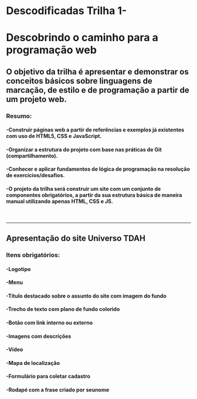 # Descodificadas Trilha 1-
# Descobrindo o caminho para a programação web


## O objetivo da trilha é apresentar e demonstrar os conceitos básicos sobre linguagens de marcação, de estilo e de programação a partir de um projeto web.


### Resumo:

#### -Construir páginas web a partir de referências e exemplos já existentes com uso de HTML5, CSS e JavaScript.
#### -Organizar a estrutura do projeto com base nas práticas de Git (compartilhamento).
#### -Conhecer e aplicar fundamentos de lógica de programação na resolução de exercícios/desafios.
#### -O projeto da trilha será construir um site com um conjunto de componentes obrigatórios, a partir da sua estrutura básica de maneira manual utilizando apenas HTML, CSS e JS.
<br>
<hr />

## Apresentação do site Universo TDAH 

### Itens obrigatórios:

#### -Logotipo
#### -Menu
#### -Título destacado sobre o assunto do site com imagem do fundo
#### -Trecho de texto com plano de fundo colorido
#### -Botão com link interno ou externo
#### -Imagens com descrições
#### -Vídeo
#### -Mapa de localização
#### -Formulário para coletar cadastro
#### -Rodapé com a frase criado por seunome
